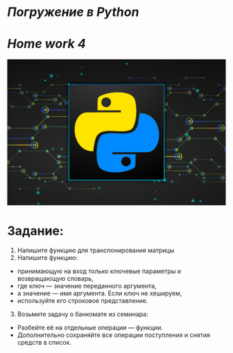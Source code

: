 # <i>Погружение в Python
# Home work 4</i>

![Python.jpg](Python.jpg)

# Задание:
1. Напишите функцию для транспонирования матрицы
2. Напишите функцию: 
* принимающую на вход только ключевые 
параметры и возвращающую словарь, 
* где ключ — значение переданного аргумента, 
* а значение — имя аргумента. Если ключ не хешируем, 
* используйте его строковое представление.
3. Возьмите задачу о банкомате из семинара: 
* Разбейте её на отдельные операции — функции. 
* Дополнительно сохраняйте все операции поступления и снятия средств в список.